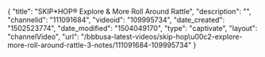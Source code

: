 {
    "title": "SKIP*HOP&reg; Explore &amp; More Roll Around Rattle",
    "description": "",
    "channelid": "111091684",
    "videoid": "109995734",
    "date_created": "1502523774",
    "date_modified": "1504049170",
    "type": "captivate",
    "layout": "channelVideo",
    "url": "\/bbbusa-latest-videos\/skip-hop\u00c2-explore-more-roll-around-rattle-3-notes\/111091684-109995734"
}
